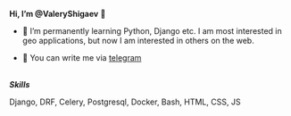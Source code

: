 **Hi, I’m @ValeryShigaev** 👋 



* 🌱 I’m permanently learning Python, Django etc. I am most interested in geo applications, but now I am interested in others on the web.

* 💬 You can write me via [telegram](https://t.me/valeryshigaev)
<br/><br/>
  
 ***Skills***

Django,  DRF,  Celery,  Postgresql,  Docker,  Bash,  HTML,  CSS,  JS 
<!---
ValeryShigaev/ValeryShigaev is a ✨ special ✨ repository because its `README.md` (this file) appears on your GitHub profile.
You can click the Preview link to take a look at your changes.
--->

